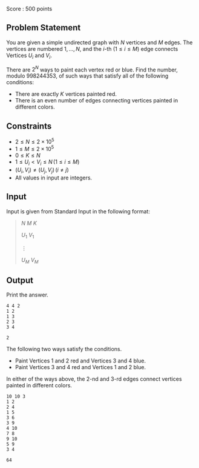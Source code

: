 Score : $500$ points

## Problem Statement

You are given a simple undirected graph with $N$ vertices and $M$ edges.  The vertices are numbered $1, \dots, N$, and the $i$-th $(1 \leq i \leq M)$ edge connects Vertices $U_i$ and $V_i$.

There are $2^N$ ways to paint each vertex red or blue.  Find the number, modulo $998244353$, of such ways that satisfy all of the following conditions:

- There are exactly $K$ vertices painted red.
- There is an even number of edges connecting vertices painted in different colors.

## Constraints

- $2 \leq N \leq 2 \times 10^5$
- $1 \leq M \leq 2 \times 10^5$
- $0 \leq K \leq N$
- $1 \leq U_i \lt V_i \leq N \, (1 \leq i \leq M)$
- $(U_i, V_i) \neq (U_j, V_j) \, (i \neq j)$
- All values in input are integers.

## Input

Input is given from Standard Input in the following format:

> $N$ $M$ $K$
> 
> $U_1$ $V_1$
> 
> $\vdots$
> 
> $U_M$ $V_M$

## Output

Print the answer.

```input1
4 4 2
1 2
1 3
2 3
3 4
```

```output1
2
```

The following two ways satisfy the conditions.

- Paint Vertices $1$ and $2$ red and Vertices $3$ and $4$ blue.
- Paint Vertices $3$ and $4$ red and Vertices $1$ and $2$ blue.

In either of the ways above, the $2$-nd and $3$-rd edges connect vertices painted in different colors.

```input2
10 10 3
1 2
2 4
1 5
3 6
3 9
4 10
7 8
9 10
5 9
3 4
```

```output2
64
```